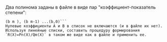 Два полинома заданы в файле в виде пар "коэффициент-показатель степени":
```(a n), (a n-1) ...(a,0)
(b m ), (b m-1) ...(b,0)```
Нулевые коэффициенты A и B в список не включаются (и в файле их нет).
Используя линейные списки, составить процедуру формирования `R(X)=Pn(X)/Qm(X)` в таком же виде как в файле и применить ее.

